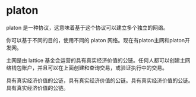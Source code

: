 # platon 

platon 是一种协议，这意味着基于这个协议可以建立多个独立的网络。

你可以基于不同的目的，使用不同的 platon 网络。现在有platon主网和platon开发网。

主网是由 lattice 基金会运营的具有真实经济价值的公链。任何人都可以创建主网络钱包账户，并且可以在上面创建和查询交易，或验证执行中的交易。

具有真实经济价值的公链，具有真实经济价值的公链。具有真实经济价值的公链。具有真实经济价值的公链。
